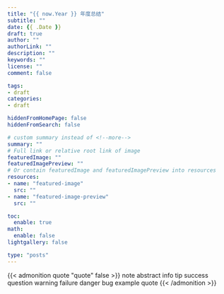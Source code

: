 ```yaml
---
title: "{{ now.Year }} 年度总结"
subtitle: ""
date: {{ .Date }}
draft: true
author: ""
authorLink: ""
description: ""
keywords: ""
license: ""
comment: false

tags:
- draft
categories:
- draft

hiddenFromHomePage: false
hiddenFromSearch: false

# custom summary instead of <!--more-->
summary: ""
# Full link or relative root link of image
featuredImage: ""
featuredImagePreview: ""
# Or contain featuredImage and featuredImagePreview into resources
resources:
- name: "featured-image"
  src: ""
- name: "featured-image-preview"
  src: ""

toc:
  enable: true
math:
  enable: false
lightgallery: false

type: "posts"
---
```


{{< admonition quote "quote" false >}}
note abstract info tip success question warning failure danger bug example quote 
{{< /admonition >}}

<!--more-->
